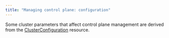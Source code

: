 ```yaml
---
title: "Managing control plane: configuration"
---
```


Some cluster parameters that affect control plane management are derived from the [ClusterConfiguration](installing/configuration.html#clusterconfiguration) resource.

<!-- SCHEMA -->

